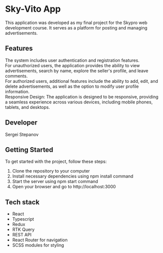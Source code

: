 # Sky-Vito App

This application was developed as my final project for the Skypro web development course. It serves as a platform for posting and managing advertisements.

## Features

The system includes user authentication and registration features.  
For unauthorized users, the application provides the ability to view advertisements, search by name, explore the seller's profile, and leave comments.  
For authorized users, additional features include the ability to add, edit, and delete advertisements, as well as the option to modify user profile information.  
Responsive Design: The application is designed to be responsive, providing a seamless experience across various devices, including mobile phones, tablets, and desktops.

## Developer

Sergei Stepanov

## Getting Started

To get started with the project, follow these steps:

1. Clone the repository to your computer
2. Install necessary dependencies using npm install command
3. Start the server using npm start command
4. Open your browser and go to http://localhost:3000

## Tech stack

- React
- Typescript
- Redux
- RTK Query
- REST API
- React Router for navigation
- SCSS modules for styling
